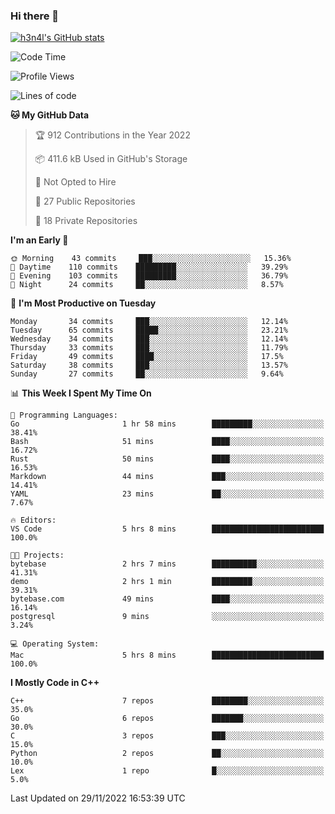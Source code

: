 ### Hi there 👋

[![h3n4l's GitHub stats](https://github-readme-stats.vercel.app/api?username=h3n4l&count_private=true&show_icons=true&theme=radical)](https://github.com/h3n4l/github-readme-stats)

<!--START_SECTION:waka-->
![Code Time](http://img.shields.io/badge/Code%20Time-776%20hrs%209%20mins-blue)

![Profile Views](http://img.shields.io/badge/Profile%20Views-0-blue)

![Lines of code](https://img.shields.io/badge/From%20Hello%20World%20I%27ve%20Written-44%20Thousand%20lines%20of%20code-blue)

**🐱 My GitHub Data** 

> 🏆 912 Contributions in the Year 2022
 > 
> 📦 411.6 kB Used in GitHub's Storage 
 > 
> 🚫 Not Opted to Hire
 > 
> 📜 27 Public Repositories 
 > 
> 🔑 18 Private Repositories  
 > 
**I'm an Early 🐤** 

```text
🌞 Morning    43 commits     ███░░░░░░░░░░░░░░░░░░░░░░   15.36% 
🌆 Daytime    110 commits    █████████░░░░░░░░░░░░░░░░   39.29% 
🌃 Evening    103 commits    █████████░░░░░░░░░░░░░░░░   36.79% 
🌙 Night      24 commits     ██░░░░░░░░░░░░░░░░░░░░░░░   8.57%

```
📅 **I'm Most Productive on Tuesday** 

```text
Monday       34 commits     ███░░░░░░░░░░░░░░░░░░░░░░   12.14% 
Tuesday      65 commits     █████░░░░░░░░░░░░░░░░░░░░   23.21% 
Wednesday    34 commits     ███░░░░░░░░░░░░░░░░░░░░░░   12.14% 
Thursday     33 commits     ███░░░░░░░░░░░░░░░░░░░░░░   11.79% 
Friday       49 commits     ████░░░░░░░░░░░░░░░░░░░░░   17.5% 
Saturday     38 commits     ███░░░░░░░░░░░░░░░░░░░░░░   13.57% 
Sunday       27 commits     ██░░░░░░░░░░░░░░░░░░░░░░░   9.64%

```


📊 **This Week I Spent My Time On** 

```text
💬 Programming Languages: 
Go                       1 hr 58 mins        █████████░░░░░░░░░░░░░░░░   38.41% 
Bash                     51 mins             ████░░░░░░░░░░░░░░░░░░░░░   16.72% 
Rust                     50 mins             ████░░░░░░░░░░░░░░░░░░░░░   16.53% 
Markdown                 44 mins             ███░░░░░░░░░░░░░░░░░░░░░░   14.41% 
YAML                     23 mins             ██░░░░░░░░░░░░░░░░░░░░░░░   7.67%

🔥 Editors: 
VS Code                  5 hrs 8 mins        █████████████████████████   100.0%

🐱‍💻 Projects: 
bytebase                 2 hrs 7 mins        ██████████░░░░░░░░░░░░░░░   41.31% 
demo                     2 hrs 1 min         █████████░░░░░░░░░░░░░░░░   39.31% 
bytebase.com             49 mins             ████░░░░░░░░░░░░░░░░░░░░░   16.14% 
postgresql               9 mins              ░░░░░░░░░░░░░░░░░░░░░░░░░   3.24%

💻 Operating System: 
Mac                      5 hrs 8 mins        █████████████████████████   100.0%

```

**I Mostly Code in C++** 

```text
C++                      7 repos             ████████░░░░░░░░░░░░░░░░░   35.0% 
Go                       6 repos             ███████░░░░░░░░░░░░░░░░░░   30.0% 
C                        3 repos             ███░░░░░░░░░░░░░░░░░░░░░░   15.0% 
Python                   2 repos             ██░░░░░░░░░░░░░░░░░░░░░░░   10.0% 
Lex                      1 repo              █░░░░░░░░░░░░░░░░░░░░░░░░   5.0%

```



 Last Updated on 29/11/2022 16:53:39 UTC
<!--END_SECTION:waka-->

